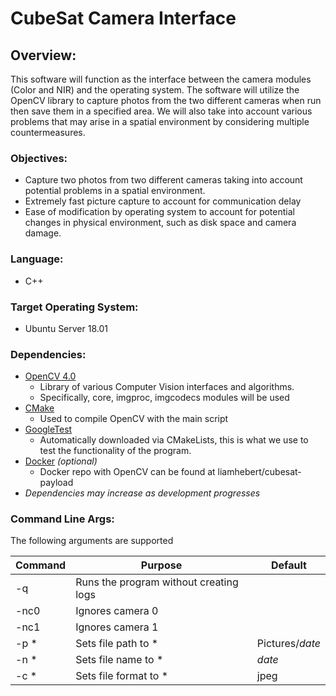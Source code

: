 
# CubeSat Camera Interface
## Overview: 
This software will function as the interface between the camera modules (Color and NIR) and the operating system. The software will utilize the OpenCV library to capture photos from the two different cameras when run then save them in a specified area. We will also take into account various problems that may arise in a spatial environment by considering multiple countermeasures.  

### Objectives: 
- Capture two photos from two different cameras taking into account potential problems in a spatial environment. 
- Extremely fast picture capture to account for communication delay
- Ease of modification by operating system to account for potential changes in physical environment, such as disk space and camera damage.

### Language: 
- C++

### Target Operating System:
- Ubuntu Server 18.01

### Dependencies: 
- [OpenCV 4.0](https://opencv.org/)
  - Library of various Computer Vision interfaces and algorithms. 
  - Specifically, core, imgproc, imgcodecs modules will be used
- [CMake](https://cmake.org/)
  - Used to compile OpenCV with the main script
- [GoogleTest](https://github.com/google/googletest)
  - Automatically downloaded via CMakeLists, this is what we use to test the functionality of the program.
- [Docker](https://www.docker.com/) *(optional)*
  - Docker repo with OpenCV can be found at liamhebert/cubesat-payload
- *Dependencies may increase as development progresses*

### Command Line Args:
The following arguments are supported

Command | Purpose | Default
------------ | ------------- | -------------
-q | Runs the program without creating logs | 
-nc0 | Ignores camera 0 |
-nc1 | Ignores camera 1 |
-p * | Sets file path to * | Pictures/*date*
-n * | Sets file name to * | *date*
-c * | Sets file format to * | jpeg

